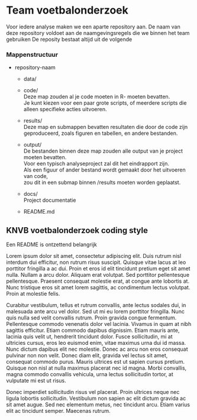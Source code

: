 # Team voetbalonderzoek

Voor iedere analyse maken we een aparte repository aan. De naam van deze repository voldoet aan de naamgevingsregels die we binnen het team gebruiken
De reposity bestaat altijd uit de volgende 

### Mappenstructuur
* repository-naam
  * data/  
  
  * code/  
  Deze map zouden al je code moeten in R- moeten bevatten.  
  Je kunt kiezen voor een paar grote scripts, of meerdere scripts die alleen specifieke acties uitvoeren.
  
  * results/  
  Deze map en submappen bevatten resultaten die door de code zijn geproduceerd, zoals figuren en tabellen, en andere bestanden.
  
  * output/  
  De bestanden binnen deze map zouden alle output van je project moeten bevatten.  
  Voor een typisch analyseproject zal dit het eindrapport zijn.  
  Als een figuur of ander bestand wordt gemaakt door het uitvoeren van code,  
  zou dit in een submap binnen /results moeten worden geplaatst.
  
  * docs/  
  Project documentatie
  
  * README.md

## KNVB voetbalonderzoek coding style

Een README is ontzettend belangrijk

Lorem ipsum dolor sit amet, consectetur adipiscing elit. Duis rutrum nisl interdum dui efficitur, 
non rutrum risus suscipit. Quisque vitae lacus at leo porttitor fringilla a ac dui. Proin et eros 
id elit tincidunt pretium eget sit amet nulla. Nullam a arcu dolor. Aliquam erat volutpat. Sed porttitor 
pellentesque pellentesque. Praesent consequat molestie erat, at congue ante lobortis at. Nunc tristique
eros sit amet lorem sagittis, ac condimentum lectus volutpat. Proin at molestie felis.

Curabitur vestibulum, tellus et rutrum convallis, ante lectus sodales dui, in malesuada ante arcu vel 
dolor. Sed ut mi eu lorem porttitor fringilla. Nunc quis nulla sed velit convallis rutrum. Proin gravida 
congue fermentum. Pellentesque commodo venenatis dolor vel lacinia. Vivamus in quam at nibh sagittis efficitur. 
Etiam commodo dapibus dignissim. Etiam mauris ante, lacinia quis velit ut, hendrerit tincidunt dolor. Fusce sollicitudin, 
mi at ultricies cursus, eros leo euismod enim, vitae maximus urna dui id massa. Nunc dictum dapibus elit nec molestie.
Donec ac arcu non eros consequat pulvinar non non velit. Donec diam elit, gravida vel lectus sit amet, consequat commodo
purus. Mauris ultrices est ut sapien cursus pretium. Quisque non nisl at nulla maximus placerat nec id magna. 
Morbi convallis, magna commodo convallis vehicula, urna lectus sollicitudin tortor, at vulputate mi est ut risus.

Donec imperdiet sollicitudin risus vel placerat. Proin ultrices neque nec ligula lobortis sollicitudin. 
Vestibulum non sapien ac elit dictum gravida ac sit amet augue. Sed nec elementum metus, nec tincidunt 
arcu. Etiam varius elit ac tincidunt semper. Maecenas rutrum.

 



